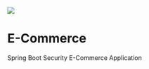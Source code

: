 ![](https://github.com/josecsotomorales/e-commerce/workflows/CI/badge.svg)
# E-Commerce
Spring Boot Security E-Commerce Application
